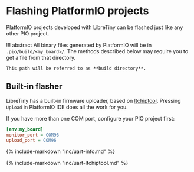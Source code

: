 # Flashing PlatformIO projects

PlatformIO projects developed with LibreTiny can be flashed just like any other PIO project.

!!! abstract
	All binary files generated by PlatformIO will be in `.pio/build/<my_board>/`. The methods described below may require you to get a file from that directory.

	This path will be referred to as **build directory**.

## Built-in flasher

LibreTiny has a built-in firmware uploader, based on [ltchiptool](tools/ltchiptool.md). Pressing `Upload` in PlatformIO IDE does all the work for you.

If you have more than one COM port, configure your PIO project first:

```ini title="platformio.ini"
[env:my_board]
monitor_port = COM96
upload_port = COM96
```

{%
	include-markdown "inc/uart-info.md"
%}

{%
	include-markdown "inc/uart-ltchiptool.md"
%}
